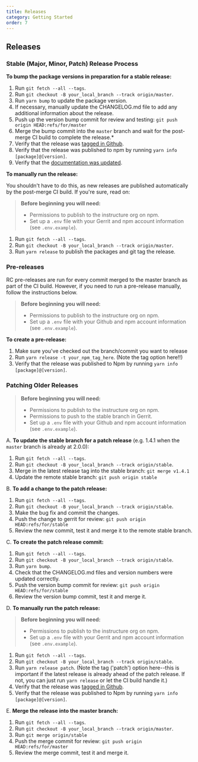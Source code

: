 ```yaml
---
title: Releases
category: Getting Started
order: 7
---
```


## Releases


### Stable (Major, Minor, Patch) Release Process

__To bump the package versions in preparation for a stable release:__

1. Run `git fetch --all --tags`.
1. Run `git checkout -B your_local_branch --track origin/master`.
1. Run `yarn bump` to update the package version.
1. If necessary, manually update the CHANGELOG.md file to add any additional information about the release.
1. Push up the version bump commit for review and testing: `git push origin HEAD:refs/for/master`
1. Merge the bump commit into the `master` branch and wait for the post-merge CI build to complete the release.*
1. Verify that the release was [tagged in Github](https://github.com/instructure/instructure-ui/releases).
1. Verify that the release was published to npm by running `yarn info [package]@[version]`.
1. Verify that the [documentation was updated](https://instructure.design/).

__To manually run the release:__

You shouldn't have to do this, as new releases are published automatically by the post-merge CI build. If you're sure, read on:

> __Before beginning you will need:__
> - Permissions to publish to the instructure org on npm.
> - Set up a `.env` file with your Gerrit and npm account information (see `.env.example`).

1. Run `git fetch --all --tags`.
1. Run `git checkout -B your_local_branch --track origin/master`.
1. Run `yarn release` to publish the packages and git tag the release.


### Pre-releases

RC pre-releases are run for every commit merged to the master branch as part of the CI build. However, if you need to run a pre-release manually, follow the instructions below.

> __Before beginning you will need:__
> - Permissions to publish to the instructure org on npm.
> - Set up a `.env` file with your Github and npm account information (see `.env.example`).

__To create a pre-release:__
1. Make sure you've checked out the branch/commit you want to release
1. Run `yarn release -t your_npm_tag_here`. (Note the tag option here!!)
1. Verify that the release was published to Npm by running `yarn info [package]@[version]`.


### Patching Older Releases

> __Before beginning you will need:__
> - Permissions to publish to the instructure org on npm.
> - Permissions to push to the stable branch in Gerrit.
> - Set up a `.env` file with your Github and npm account information (see `.env.example`).

A. __To update the stable branch for a patch release__ (e.g. 1.4.1 when the `master` branch is already at 2.0.0):

1. Run `git fetch --all --tags`.
1. Run `git checkout -B your_local_branch --track origin/stable`.
1. Merge in the latest release tag into the stable branch: `git merge v1.4.1`
1. Update the remote stable branch: `git push origin stable`

B. __To add a change to the patch release:__

1. Run `git fetch --all --tags`.
1. Run `git checkout -B your_local_branch --track origin/stable`.
1. Make the bug fix and commit the changes.
1. Push the change to gerrit for review: `git push origin HEAD:refs/for/stable`
1. Review the new commit, test it and merge it to the remote stable branch.

C. __To create the patch release commit:__

1. Run `git fetch --all --tags`.
1. Run `git checkout -B your_local_branch --track origin/stable`.
1. Run `yarn bump`.
1. Check that the CHANGELOG.md files and version numbers were updated correctly.
1. Push the version bump commit for review: `git push origin HEAD:refs/for/stable`
1. Review the version bump commit, test it and merge it.

D. __To manually run the patch release:__

> __Before beginning you will need:__
> - Permissions to publish to the instructure org on npm.
> - Set up a `.env` file with your Gerrit and npm account information (see `.env.example`).

1. Run `git fetch --all --tags`.
1. Run `git checkout -B your_local_branch --track origin/stable`.
1. Run `yarn release patch`. (Note the tag ('patch') option here--this is important if the latest release is already ahead of the patch release. If not, you can just run `yarn release` or let the CI build handle it.)
1. Verify that the release was [tagged in Github](https://github.com/instructure/instructure-ui/releases).
1. Verify that the release was published to Npm by running `yarn info [package]@[version]`.

E. __Merge the release into the master branch:__

1. Run `git fetch --all --tags`.
1. Run `git checkout -B your_local_branch --track origin/master`.
1. Run `git merge origin/stable`
1. Push the merge commit for review: `git push origin HEAD:refs/for/master`
1. Review the merge commit, test it and merge it.

